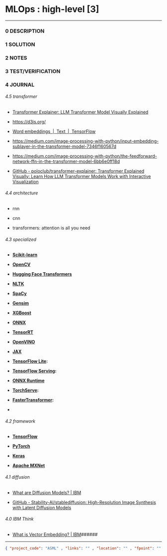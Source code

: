 # MLOps : high-level [3]

--------------------------------

### 0 DESCRIPTION

### 1 SOLUTION

### 2 NOTES

### 3 TEST/VERIFICATION

### 4 JOURNAL

###### 4.5 transformer

- [Transformer Explainer: LLM Transformer Model Visually Explained](https://poloclub.github.io/transformer-explainer/)

- https://d3js.org/

- [Word embeddings &nbsp;|&nbsp; Text &nbsp;|&nbsp; TensorFlow](https://www.tensorflow.org/text/guide/word_embeddings)

- https://medium.com/image-processing-with-python/input-embedding-sublayer-in-the-transformer-model-7346f160567d

- https://medium.com/image-processing-with-python/the-feedforward-network-ffn-in-the-transformer-model-6bb6e0ff18d

- [GitHub - poloclub/transformer-explainer: Transformer Explained Visually: Learn How LLM Transformer Models Work with Interactive Visualization](https://github.com/poloclub/transformer-explainer)

###### 4.4 architecture

- rnn

- cnn

- transformers: attention is all you need

###### 4.3 specialized

- **[Scikit-learn](https://www.google.com/search?client=firefox-b-d&cs=1&sca_esv=4f2a8e6ea63d0d42&q=Scikit-learn&sa=X&ved=2ahUKEwjF7vqmsfqOAxWXXGwGHXgAHqcQxccNegQIPxAB&mstk=AUtExfDCHudszyiInXfZeV6y-4CWfNb6GPoqkZqzJ6cIGpVYsISImXqvDHZr5PjBewP4-vW3BU7vHz7gQScZ1igiqeSsJmKXKhp2M8tFYdVzAEU94kNz_qeZYmZhVrScAn8VIg-8xzCXfBfWvPhYK66wXtyCQ9E1ByHfNsxCgONQcpZxsKVLb2t2aN28qM9u5bWm5goa&csui=3)**

- **[OpenCV](https://www.google.com/search?client=firefox-b-d&cs=1&sca_esv=4f2a8e6ea63d0d42&q=OpenCV&sa=X&ved=2ahUKEwjF7vqmsfqOAxWXXGwGHXgAHqcQxccNegQIWxAB&mstk=AUtExfDCHudszyiInXfZeV6y-4CWfNb6GPoqkZqzJ6cIGpVYsISImXqvDHZr5PjBewP4-vW3BU7vHz7gQScZ1igiqeSsJmKXKhp2M8tFYdVzAEU94kNz_qeZYmZhVrScAn8VIg-8xzCXfBfWvPhYK66wXtyCQ9E1ByHfNsxCgONQcpZxsKVLb2t2aN28qM9u5bWm5goa&csui=3)**

- **[Hugging Face Transformers](https://www.google.com/search?client=firefox-b-d&cs=1&sca_esv=4f2a8e6ea63d0d42&q=Hugging+Face+Transformers&sa=X&ved=2ahUKEwjF7vqmsfqOAxWXXGwGHXgAHqcQxccNegQIQRAB&mstk=AUtExfDCHudszyiInXfZeV6y-4CWfNb6GPoqkZqzJ6cIGpVYsISImXqvDHZr5PjBewP4-vW3BU7vHz7gQScZ1igiqeSsJmKXKhp2M8tFYdVzAEU94kNz_qeZYmZhVrScAn8VIg-8xzCXfBfWvPhYK66wXtyCQ9E1ByHfNsxCgONQcpZxsKVLb2t2aN28qM9u5bWm5goa&csui=3)**

- **[NLTK](https://www.google.com/search?client=firefox-b-d&cs=1&sca_esv=4f2a8e6ea63d0d42&q=NLTK&sa=X&ved=2ahUKEwjF7vqmsfqOAxWXXGwGHXgAHqcQxccNegQIRhAB&mstk=AUtExfDCHudszyiInXfZeV6y-4CWfNb6GPoqkZqzJ6cIGpVYsISImXqvDHZr5PjBewP4-vW3BU7vHz7gQScZ1igiqeSsJmKXKhp2M8tFYdVzAEU94kNz_qeZYmZhVrScAn8VIg-8xzCXfBfWvPhYK66wXtyCQ9E1ByHfNsxCgONQcpZxsKVLb2t2aN28qM9u5bWm5goa&csui=3)**

- **[SpaCy](https://www.google.com/search?client=firefox-b-d&cs=1&sca_esv=4f2a8e6ea63d0d42&q=SpaCy&sa=X&ved=2ahUKEwjF7vqmsfqOAxWXXGwGHXgAHqcQxccNegQIXBAB&mstk=AUtExfDCHudszyiInXfZeV6y-4CWfNb6GPoqkZqzJ6cIGpVYsISImXqvDHZr5PjBewP4-vW3BU7vHz7gQScZ1igiqeSsJmKXKhp2M8tFYdVzAEU94kNz_qeZYmZhVrScAn8VIg-8xzCXfBfWvPhYK66wXtyCQ9E1ByHfNsxCgONQcpZxsKVLb2t2aN28qM9u5bWm5goa&csui=3)**

- **[Gensim](https://www.google.com/search?client=firefox-b-d&cs=1&sca_esv=4f2a8e6ea63d0d42&q=Gensim&sa=X&ved=2ahUKEwjF7vqmsfqOAxWXXGwGHXgAHqcQxccNegQIYxAB&mstk=AUtExfDCHudszyiInXfZeV6y-4CWfNb6GPoqkZqzJ6cIGpVYsISImXqvDHZr5PjBewP4-vW3BU7vHz7gQScZ1igiqeSsJmKXKhp2M8tFYdVzAEU94kNz_qeZYmZhVrScAn8VIg-8xzCXfBfWvPhYK66wXtyCQ9E1ByHfNsxCgONQcpZxsKVLb2t2aN28qM9u5bWm5goa&csui=3)**

- **[XGBoost](https://www.google.com/search?client=firefox-b-d&cs=1&sca_esv=4f2a8e6ea63d0d42&q=XGBoost&sa=X&ved=2ahUKEwjF7vqmsfqOAxWXXGwGHXgAHqcQxccNegQIQBAB&mstk=AUtExfDCHudszyiInXfZeV6y-4CWfNb6GPoqkZqzJ6cIGpVYsISImXqvDHZr5PjBewP4-vW3BU7vHz7gQScZ1igiqeSsJmKXKhp2M8tFYdVzAEU94kNz_qeZYmZhVrScAn8VIg-8xzCXfBfWvPhYK66wXtyCQ9E1ByHfNsxCgONQcpZxsKVLb2t2aN28qM9u5bWm5goa&csui=3)**

- **[ONNX](https://www.google.com/search?client=firefox-b-d&cs=1&sca_esv=4f2a8e6ea63d0d42&q=ONNX&sa=X&ved=2ahUKEwjF7vqmsfqOAxWXXGwGHXgAHqcQxccNegQIQhAB&mstk=AUtExfDCHudszyiInXfZeV6y-4CWfNb6GPoqkZqzJ6cIGpVYsISImXqvDHZr5PjBewP4-vW3BU7vHz7gQScZ1igiqeSsJmKXKhp2M8tFYdVzAEU94kNz_qeZYmZhVrScAn8VIg-8xzCXfBfWvPhYK66wXtyCQ9E1ByHfNsxCgONQcpZxsKVLb2t2aN28qM9u5bWm5goa&csui=3)**

- **[TensorRT](https://www.google.com/search?client=firefox-b-d&cs=1&sca_esv=4f2a8e6ea63d0d42&q=TensorRT&sa=X&ved=2ahUKEwjF7vqmsfqOAxWXXGwGHXgAHqcQxccNegQIRRAB&mstk=AUtExfDCHudszyiInXfZeV6y-4CWfNb6GPoqkZqzJ6cIGpVYsISImXqvDHZr5PjBewP4-vW3BU7vHz7gQScZ1igiqeSsJmKXKhp2M8tFYdVzAEU94kNz_qeZYmZhVrScAn8VIg-8xzCXfBfWvPhYK66wXtyCQ9E1ByHfNsxCgONQcpZxsKVLb2t2aN28qM9u5bWm5goa&csui=3)**

- **[OpenVINO](https://www.google.com/search?client=firefox-b-d&cs=1&sca_esv=4f2a8e6ea63d0d42&q=OpenVINO&sa=X&ved=2ahUKEwjF7vqmsfqOAxWXXGwGHXgAHqcQxccNegQIRxAB&mstk=AUtExfDCHudszyiInXfZeV6y-4CWfNb6GPoqkZqzJ6cIGpVYsISImXqvDHZr5PjBewP4-vW3BU7vHz7gQScZ1igiqeSsJmKXKhp2M8tFYdVzAEU94kNz_qeZYmZhVrScAn8VIg-8xzCXfBfWvPhYK66wXtyCQ9E1ByHfNsxCgONQcpZxsKVLb2t2aN28qM9u5bWm5goa&csui=3)**

- **[JAX](https://www.google.com/search?client=firefox-b-d&cs=1&sca_esv=4f2a8e6ea63d0d42&q=JAX&sa=X&ved=2ahUKEwjF7vqmsfqOAxWXXGwGHXgAHqcQxccNegQIRBAB&mstk=AUtExfDCHudszyiInXfZeV6y-4CWfNb6GPoqkZqzJ6cIGpVYsISImXqvDHZr5PjBewP4-vW3BU7vHz7gQScZ1igiqeSsJmKXKhp2M8tFYdVzAEU94kNz_qeZYmZhVrScAn8VIg-8xzCXfBfWvPhYK66wXtyCQ9E1ByHfNsxCgONQcpZxsKVLb2t2aN28qM9u5bWm5goa&csui=3)**

- **[TensorFlow Lite](https://www.google.com/search?client=firefox-b-d&cs=1&sca_esv=4f2a8e6ea63d0d42&q=TensorFlow+Lite&sa=X&ved=2ahUKEwjF7vqmsfqOAxWXXGwGHXgAHqcQxccNegQIeRAB&mstk=AUtExfDCHudszyiInXfZeV6y-4CWfNb6GPoqkZqzJ6cIGpVYsISImXqvDHZr5PjBewP4-vW3BU7vHz7gQScZ1igiqeSsJmKXKhp2M8tFYdVzAEU94kNz_qeZYmZhVrScAn8VIg-8xzCXfBfWvPhYK66wXtyCQ9E1ByHfNsxCgONQcpZxsKVLb2t2aN28qM9u5bWm5goa&csui=3):**

- **[TensorFlow Serving](https://www.google.com/search?client=firefox-b-d&cs=1&sca_esv=4f2a8e6ea63d0d42&q=TensorFlow+Serving&sa=X&ved=2ahUKEwjF7vqmsfqOAxWXXGwGHXgAHqcQxccNegQIfRAB&mstk=AUtExfDCHudszyiInXfZeV6y-4CWfNb6GPoqkZqzJ6cIGpVYsISImXqvDHZr5PjBewP4-vW3BU7vHz7gQScZ1igiqeSsJmKXKhp2M8tFYdVzAEU94kNz_qeZYmZhVrScAn8VIg-8xzCXfBfWvPhYK66wXtyCQ9E1ByHfNsxCgONQcpZxsKVLb2t2aN28qM9u5bWm5goa&csui=3):**

- **[ONNX Runtime](https://www.google.com/search?client=firefox-b-d&cs=1&sca_esv=4f2a8e6ea63d0d42&q=ONNX+Runtime&sa=X&ved=2ahUKEwjF7vqmsfqOAxWXXGwGHXgAHqcQxccNegQIehAB&mstk=AUtExfDCHudszyiInXfZeV6y-4CWfNb6GPoqkZqzJ6cIGpVYsISImXqvDHZr5PjBewP4-vW3BU7vHz7gQScZ1igiqeSsJmKXKhp2M8tFYdVzAEU94kNz_qeZYmZhVrScAn8VIg-8xzCXfBfWvPhYK66wXtyCQ9E1ByHfNsxCgONQcpZxsKVLb2t2aN28qM9u5bWm5goa&csui=3)**

- **[TorchServe](https://www.google.com/search?client=firefox-b-d&cs=1&sca_esv=4f2a8e6ea63d0d42&q=TorchServe&sa=X&ved=2ahUKEwjF7vqmsfqOAxWXXGwGHXgAHqcQxccNegQIfBAB&mstk=AUtExfDCHudszyiInXfZeV6y-4CWfNb6GPoqkZqzJ6cIGpVYsISImXqvDHZr5PjBewP4-vW3BU7vHz7gQScZ1igiqeSsJmKXKhp2M8tFYdVzAEU94kNz_qeZYmZhVrScAn8VIg-8xzCXfBfWvPhYK66wXtyCQ9E1ByHfNsxCgONQcpZxsKVLb2t2aN28qM9u5bWm5goa&csui=3):**

- **[FasterTransformer](https://www.google.com/search?client=firefox-b-d&cs=1&sca_esv=4f2a8e6ea63d0d42&q=FasterTransformer&sa=X&ved=2ahUKEwjF7vqmsfqOAxWXXGwGHXgAHqcQxccNegQIexAB&mstk=AUtExfDCHudszyiInXfZeV6y-4CWfNb6GPoqkZqzJ6cIGpVYsISImXqvDHZr5PjBewP4-vW3BU7vHz7gQScZ1igiqeSsJmKXKhp2M8tFYdVzAEU94kNz_qeZYmZhVrScAn8VIg-8xzCXfBfWvPhYK66wXtyCQ9E1ByHfNsxCgONQcpZxsKVLb2t2aN28qM9u5bWm5goa&csui=3):**

- 

###### 4.2 framework

- **[TensorFlow](https://www.google.com/search?client=firefox-b-d&cs=1&sca_esv=4f2a8e6ea63d0d42&q=TensorFlow&sa=X&ved=2ahUKEwjF7vqmsfqOAxWXXGwGHXgAHqcQxccNegQIDRAB&mstk=AUtExfDCHudszyiInXfZeV6y-4CWfNb6GPoqkZqzJ6cIGpVYsISImXqvDHZr5PjBewP4-vW3BU7vHz7gQScZ1igiqeSsJmKXKhp2M8tFYdVzAEU94kNz_qeZYmZhVrScAn8VIg-8xzCXfBfWvPhYK66wXtyCQ9E1ByHfNsxCgONQcpZxsKVLb2t2aN28qM9u5bWm5goa&csui=3)**

- **[PyTorch](https://www.google.com/search?client=firefox-b-d&cs=1&sca_esv=4f2a8e6ea63d0d42&q=PyTorch&sa=X&ved=2ahUKEwjF7vqmsfqOAxWXXGwGHXgAHqcQxccNegQIEBAB&mstk=AUtExfDCHudszyiInXfZeV6y-4CWfNb6GPoqkZqzJ6cIGpVYsISImXqvDHZr5PjBewP4-vW3BU7vHz7gQScZ1igiqeSsJmKXKhp2M8tFYdVzAEU94kNz_qeZYmZhVrScAn8VIg-8xzCXfBfWvPhYK66wXtyCQ9E1ByHfNsxCgONQcpZxsKVLb2t2aN28qM9u5bWm5goa&csui=3)**

- **[Keras](https://www.google.com/search?client=firefox-b-d&cs=1&sca_esv=4f2a8e6ea63d0d42&q=Keras&sa=X&ved=2ahUKEwjF7vqmsfqOAxWXXGwGHXgAHqcQxccNegQIDhAB&mstk=AUtExfDCHudszyiInXfZeV6y-4CWfNb6GPoqkZqzJ6cIGpVYsISImXqvDHZr5PjBewP4-vW3BU7vHz7gQScZ1igiqeSsJmKXKhp2M8tFYdVzAEU94kNz_qeZYmZhVrScAn8VIg-8xzCXfBfWvPhYK66wXtyCQ9E1ByHfNsxCgONQcpZxsKVLb2t2aN28qM9u5bWm5goa&csui=3)**

- **[Apache MXNet](https://www.google.com/search?client=firefox-b-d&cs=1&sca_esv=4f2a8e6ea63d0d42&q=Apache+MXNet&sa=X&ved=2ahUKEwjF7vqmsfqOAxWXXGwGHXgAHqcQxccNegQIDxAB&mstk=AUtExfDCHudszyiInXfZeV6y-4CWfNb6GPoqkZqzJ6cIGpVYsISImXqvDHZr5PjBewP4-vW3BU7vHz7gQScZ1igiqeSsJmKXKhp2M8tFYdVzAEU94kNz_qeZYmZhVrScAn8VIg-8xzCXfBfWvPhYK66wXtyCQ9E1ByHfNsxCgONQcpZxsKVLb2t2aN28qM9u5bWm5goa&csui=3)**

###### 4.1 diffusion

- [What are Diffusion Models? | IBM](https://www.ibm.com/think/topics/diffusion-models)

- [GitHub - Stability-AI/stablediffusion: High-Resolution Image Synthesis with Latent Diffusion Models](https://github.com/Stability-AI/stablediffusion)

###### 4.0 IBM Think

- [What is Vector Embedding? | IBM](https://www.ibm.com/think/topics/vector-embedding)######  

--------------------------------

```json
{ "project_code": "ASML" , "links": "" , "location": "" , "fpoint": "" }
```
